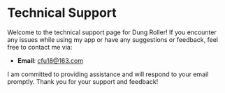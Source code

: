 # Technical Support

Welcome to the technical support page for Dung Roller! If you encounter any issues while using my app or have any suggestions or feedback, feel free to contact me via:

- **Email**: [cfu18@163.com](mailto:cfu18@163.com)
  
I am committed to providing assistance and will respond to your email promptly. Thank you for your support and feedback!

